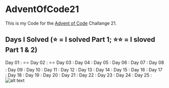 # AdventOfCode21
This is my Code for the [Advent of Code](https://adventofcode.com/) Challange 21.
## Days I Solved (⭐️ = I solved Part 1; ⭐️⭐️ = I sloved Part 1 & 2)
Day 01 : ⭐️⭐️
Day 02 : ⭐️⭐️
Day 03 :
Day 04 :
Day 05 :
Day 06 :
Day 07 :
Day 08 :
Day 09 :
Day 10 :
Day 11 :
Day 12 :
Day 13 :
Day 14 :
Day 15 :
Day 16 :
Day 17 :
Day 18 :
Day 19 :
Day 20 :
Day 21 :
Day 22 :
Day 23 :
Day 24 :
Day 25 :
![alt text](https://cdn.catawiki.net/assets/marketing/landing_page/block/images-attachments/2845-b210252840a8bd4861b9daaee5c8caf74d5759b5-og_image.jpg)

